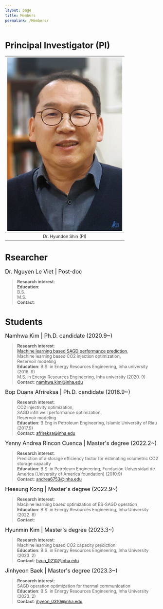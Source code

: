 ```yaml
---
layout: page
title: Members
permalink: /Members/
---
```


# Principal Investigator (PI)  

| ![space-1.jpg](https://github.com/Inha-ERE/cure.github.io/blob/main/dr_shin.PNG?raw=true) | 
|:--:| 
| Dr. Hyundon Shin (PI) |


# Rsearcher 

<font size = 4> Dr. Nguyen Le Viet | Post-doc </font> 
> **Research interest**: \
> **Education**: \
> B.S. \
> M.S.  \
> **Contact**: 


# Students
<font size = 4> Namhwa Kim | Ph.D. candidate (2020.9~)</font> 
> **Research interest**: \
> [Machine learning based SAGD performance prediction](https://www.sciencedirect.com/science/article/pii/S2949891023006449?via%3Dihub), \
> Machine learning based CO2 injection optimization, \
> Reservoir modeling \
> **Education**: 
> B.S. in Energy Resources Engineering, Inha university (2018. 9)\
> M.S. in Energy Resources Engineering, Inha university (2020. 9) \
> **Contact**: namhwa.kim@inha.edu

<font size = 4> Bop Duana Afrireksa | Ph.D. candidate (2018.9~)</font> 
> **Research interest**: \
> CO2 injectivity optimization, \
> SAGD infill well performance optimization, \
> Reservoir modeling \
> **Education**: 
> B.Eng in Petroleum Engineering, Islamic University of Riau (2017.9)\
> **Contact**: afrireksa@inha.edu

<font size = 4> Yenny Andrea Rincon Cuenca | Master's degree (2022.2~)</font> 
> **Research interest**: \
> Prediction of a storage efficiency factor for estimating volumetric CO2 storage capacity \
> **Education**: 
> B.S. in Petroleum Engineering, Fundación Universidad de America (University of America foundation) (2010.9)\
> **Contact**: andrea6753@inha.edu 

<font size = 4> Heesung Kong | Master's degree (2022.9~)</font> 
> **Research interest**: \
> Machine learning based optimization of ES-SAGD operation \
> **Education**: 
> B.S. in Energy Resources Engineering, Inha University (2022. 8)\
> **Contact**: 

<font size = 4> Hyunmin Kim | Master's degree (2023.3~)</font> 
> **Research interest**: \
> Machine learning based CO2 capacity prediction \
> **Education**: 
> B.S. in Energy Resources Engineering, Inha University (2023. 2)\
> **Contact**: hyun_0210@inha.edu

<font size = 4> Jinhyeon Baek | Master's degree (2023.3~)</font> 
> **Research interest**: \
> SAGD operation optimization for thermal communication \
> **Education**: 
> B.S. in Energy Resources Engineering, Inha University (2023. 2) \
> **Contact**: jhyeon_0310@inha.edu

